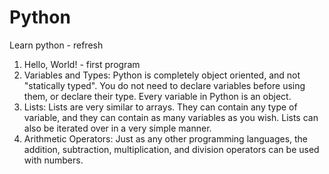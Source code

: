 # Python
Learn python - refresh

1. Hello, World! - first program
2. Variables and Types: Python is completely object oriented, and not "statically typed". You do not need to declare variables before using them, or declare their type. Every variable in Python is an object.
3. Lists: Lists are very similar to arrays. They can contain any type of variable, and they can contain as many variables as you wish. Lists can also be iterated over in a very simple manner.
4. Arithmetic Operators: Just as any other programming languages, the addition, subtraction, multiplication, and division operators can be used with numbers.